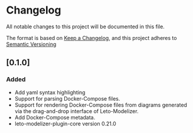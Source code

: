# Changelog

All notable changes to this project will be documented in this file.

The format is based on [Keep a Changelog](https://keepachangelog.com/en/1.0.0/),
and this project adheres to [Semantic Versioning](https://semver.org/spec/v2.0.0.html)

## [0.1.0]

### Added

- Add yaml syntax highlighting
- Support for parsing Docker-Compose files.
- Support for rendering Docker-Compose files from diagrams generated via the drag-and-drop interface of Leto-Modelizer.
- Add Docker-Compose metadata.
- leto-modelizer-plugin-core version 0.21.0